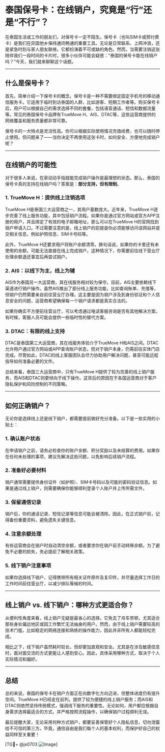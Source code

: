 # 泰国保号卡：在线销户，究竟是“行”还是“不行”？

在泰国生活或工作的朋友们，对保号卡一定不陌生。保号卡（也叫SIM卡或预付费卡）是我们在异国他乡保持通讯畅通的重要工具。无论是日常联系、上网冲浪，还是紧急时刻与家人朋友联络，它都扮演着不可或缺的角色。然而，当需要注销这张陪伴我们一段时间的卡片时，很多小伙伴可能会疑惑：“泰国的保号卡能在线销户吗？”今天，我们就来聊聊这个话题。

---

## 什么是保号卡？

首先，简单介绍一下保号卡的概念。保号卡是一种不需要绑定固定手机号的移动通信服务卡。它适用于临时到访泰国的人群，比如游客、短期工作者等。购买保号卡后，用户可以根据自己的需求选择不同的套餐，包括语音通话、短信和数据流量等。常见的泰国保号卡品牌有TrueMove H、AIS、DTAC等，这些运营商提供的网络覆盖和服务质量都非常可靠。

保号卡的一大特点是灵活性高。你可以根据实际使用情况充值续费，也可以随时停止使用。但问题来了——当你决定不再使用这张卡时，如何安全、方便地完成销户呢？

---

## 在线销户的可能性

对于很多人来说，在家动动手指就能完成销户操作是最理想的状态。那么，泰国的保号卡真的支持在线销户吗？答案是：**部分支持，但有限制**。

### 1. **TrueMove H：提供线上注销选项**
TrueMove H是泰国三大运营商之一，其用户基数庞大。近年来，TrueMove H逐步完善了线上服务功能，其中包括销户流程。如果你是通过官方网站或官方APP注册的用户，并且绑定了有效的电子邮箱地址，那么可以在TrueMove H的官网找到销户申请入口。不过需要注意的是，线上销户的前提是你必须能够访问该网站并提交相关信息，例如护照信息、SIM卡号码等。

此外，TrueMove H还要求用户将账户余额清零。换句话说，如果你的卡里还有未使用的余额，可能无法直接在线上完成销户。这种情况下，你需要前往线下营业厅处理余额退还事宜后再尝试销户。

### 2. **AIS：以线下为主，线上为辅**
AIS作为泰国另一大运营商，其在线服务相对较为保守。目前，AIS主要依赖线下渠道进行销户操作。虽然AIS推出了部分线上服务功能，比如查询账单、充值等，但销户仍然需要亲自前往营业厅办理。这主要是因为销户涉及到身份验证和个人信息安全的问题，运营商希望确保每一个销户请求都是真实合法的。

如果你确实不方便前往营业厅，可以考虑通过电话客服咨询是否有其他解决方案。有时候，客服人员可能会提供一些临时性的替代方案。

### 3. **DTAC：有限的线上支持**
DTAC是泰国第三大运营商，其在线服务体验介于TrueMove H和AIS之间。DTAC允许用户通过官方网站或APP查询账户状态，但对于销户本身，仍需前往实体门店完成。尽管如此，DTAC的线上客服团队会尽力协助用户解决问题，甚至可能远程指导如何准备必要的文件。

总结来看，泰国三大运营商中，只有TrueMove H提供了较为完善的线上销户服务，而AIS和DTAC则更倾向于线下操作。这背后的原因在于各国运营商对于客户隐私保护和风险控制的不同策略。

---

## 如何正确销户？

无论你是选择线上还是线下销户，都需要提前做好充分准备。以下是一些实用的小贴士：

### 1. **确认账户状态**
在申请销户之前，请务必检查你的账户余额、积分奖励以及未结算的费用。如果存在任何未处理的事项，建议先解决这些问题，以免影响后续销户流程。

### 2. **准备好必要材料**
销户通常需要提供身份证件（如护照）、SIM卡号码以及可能的密码验证信息。如果是通过线上销户，则需要确保你能够顺利登录个人账户并上传所需文件。

### 3. **保留通信记录**
销户后，你的通话记录、短信记录等信息可能会被清除。因此，在正式销户前，记得备份重要资料，避免遗失关键信息。

### 4. **注意余额处理**
有些运营商会在销户时自动清空余额，或者要求你在销户前手动转移余额。为了避免不必要的损失，务必提前了解相关政策。

### 5. **线下销户注意事项**
如果你选择线下销户，记得携带所有相关证件原件及复印件，并尽量选择工作日的工作时间前往营业厅，以减少排队等候的时间。

---

## 线上销户 vs. 线下销户：哪种方式更适合你？

从便利性角度来看，线上销户无疑是最省心的选择。它免去了舟车劳顿，尤其适合那些身处偏远地区或因工作繁忙无法抽身的用户。然而，由于线上销户需要较高的技术门槛，比如稳定的网络连接和熟练的操作能力，因此并非所有人都能轻松完成。

相比之下，线下销户虽然耗时较长，但却更加直观和安全。尤其是在涉及敏感信息时，面对面交流的方式更能让人感到安心。因此，具体采用哪种方式，取决于个人实际情况和偏好。

---

## 总结

总的来说，泰国的保号卡在销户方面正在向数字化方向迈进，但整体进度仍有提升空间。TrueMove H已经走在前列，提供了较为便捷的线上销户服务；而AIS和DTAC则依然坚持传统模式，强调线下服务的重要性。无论如何，用户都应根据自身需求选择最适合的方式，并严格按照流程操作，以确保销户过程顺利无误。

最后提醒大家，无论采用何种方式销户，都要妥善保管好个人隐私信息，切勿泄露给不可信的第三方。毕竟，通信自由是我们每个人的基本权利，而保护好自己的权益同样至关重要！

[TG💪+ @jx0703 ![Image](https://github.com/user-attachments/assets/dbca1d08-cadb-493c-b0ec-ad6f7a83f270)]
